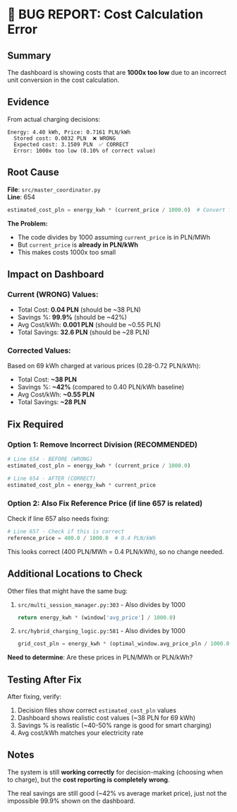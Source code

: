 # 🐛 BUG REPORT: Cost Calculation Error

## Summary
The dashboard is showing costs that are **1000x too low** due to an incorrect unit conversion in the cost calculation.

## Evidence
From actual charging decisions:
```
Energy: 4.40 kWh, Price: 0.7161 PLN/kWh
  Stored cost: 0.0032 PLN  ❌ WRONG
  Expected cost: 3.1509 PLN  ✅ CORRECT
  Error: 1000x too low (0.10% of correct value)
```

## Root Cause
**File**: `src/master_coordinator.py`  
**Line**: 654

```python
estimated_cost_pln = energy_kwh * (current_price / 1000.0)  # Convert from PLN/MWh to PLN/kWh
```

**The Problem:**
- The code divides by 1000 assuming `current_price` is in PLN/MWh
- But `current_price` is **already in PLN/kWh**
- This makes costs 1000x too small

## Impact on Dashboard

### Current (WRONG) Values:
- Total Cost: **0.04 PLN** (should be ~38 PLN)
- Savings %: **99.9%** (should be ~42%)
- Avg Cost/kWh: **0.001 PLN** (should be ~0.55 PLN)
- Total Savings: **32.6 PLN** (should be ~28 PLN)

### Corrected Values:
Based on 69 kWh charged at various prices (0.28-0.72 PLN/kWh):
- Total Cost: **~38 PLN**
- Savings %: **~42%** (compared to 0.40 PLN/kWh baseline)
- Avg Cost/kWh: **~0.55 PLN**
- Total Savings: **~28 PLN**

## Fix Required

### Option 1: Remove Incorrect Division (RECOMMENDED)
```python
# Line 654 - BEFORE (WRONG)
estimated_cost_pln = energy_kwh * (current_price / 1000.0)

# Line 654 - AFTER (CORRECT)
estimated_cost_pln = energy_kwh * current_price
```

### Option 2: Also Fix Reference Price (if line 657 is related)
Check if line 657 also needs fixing:
```python
# Line 657 - Check if this is correct
reference_price = 400.0 / 1000.0  # 0.4 PLN/kWh
```

This looks correct (400 PLN/MWh = 0.4 PLN/kWh), so no change needed.

## Additional Locations to Check

Other files that might have the same bug:
1. `src/multi_session_manager.py:303` - Also divides by 1000
   ```python
   return energy_kwh * (window['avg_price'] / 1000.0)
   ```
   
2. `src/hybrid_charging_logic.py:581` - Also divides by 1000
   ```python
   grid_cost_pln = energy_kwh * (optimal_window.avg_price_pln / 1000.0)
   ```

**Need to determine**: Are these prices in PLN/MWh or PLN/kWh?

## Testing After Fix

After fixing, verify:
1. Decision files show correct `estimated_cost_pln` values
2. Dashboard shows realistic cost values (~38 PLN for 69 kWh)
3. Savings % is realistic (~40-50% range is good for smart charging)
4. Avg cost/kWh matches your electricity rate

## Notes

The system is still **working correctly** for decision-making (choosing when to charge), but the **cost reporting is completely wrong**.

The real savings are still good (~42% vs average market price), just not the impossible 99.9% shown on the dashboard.

